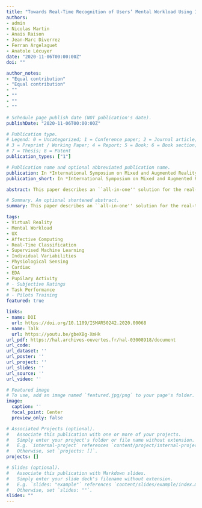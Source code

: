 ```yaml
---
title: "Towards Real-Time Recognition of Users’ Mental Workload Using Integrated Physiological Sensors Into a VR HMD"
authors:
- admin
- Nicolas Martin
- Anais Raison
- Jean-Marc Diverrez
- Ferran Argelaguet
- Anatole Lécuyer
date: "2020-11-06T00:00:00Z"
doi: ""

author_notes:
- "Equal contribution"
- "Equal contribution"
- ""
- ""
- ""
- ""

# Schedule page publish date (NOT publication's date).
publishDate: "2020-11-06T00:00:00Z"

# Publication type.
# Legend: 0 = Uncategorized; 1 = Conference paper; 2 = Journal article;
# 3 = Preprint / Working Paper; 4 = Report; 5 = Book; 6 = Book section;
# 7 = Thesis; 8 = Patent
publication_types: ["1"]

# Publication name and optional abbreviated publication name.
publication: In *International Symposium on Mixed and Augmented Reality (ISMAR)* 
publication_short: In *International Symposium on Mixed and Augmented Reality (ISMAR)*  

abstract: This paper describes an ``all-in-one'' solution for the real-time recognition of users' mental workloads in virtual reality through the customization of a commercial HMD with physiological sensors. First, we describe the hardware and software solution employed to build the system. Second, we detail the machine learning methods used for the automatic recognition of the users' mental workload, which are based on the well-known Random Forest algorithm. In order to gather data to train the system, we conducted an extensive user study with 75 participants using a VR flight simulator to induce different levels of mental workload. In contrast to previous works which label the data based on a standardized task (e.g., n-back task) or on a pre-defined task-difficulty, participants were asked about their perceived mental workload level along the experiment. With the data collected, we were able to train the system in order to classify four different levels of mental workload with an accuracy up to 65%. In addition, we discuss the role of the signal normalization procedures, the contribution of the different physiological signals on the recognition accuracy and compare the results obtained with the sensors embedded in the HMD with commercial grade systems. Preliminary results show our pipeline is able to recognize mental workload in real-time. Taken together, our results suggest that such all-in-one approach, with physiological sensors directly embedded in the HMD, is a promising path for VR applications in which the real-time or off-line estimation of Mental Workload assessment is beneficial.

# Summary. An optional shortened abstract.
summary: This paper describes an ``all-in-one'' solution for the real-time recognition of users' mental workloads in VR through the customization of a commercial HMD with physiological sensors. We conducted an extensive user study (N = 75) to collect mental workload data. The classification accuracy of 4 levels of mental workload using sensors embedded in the HMD is compared to the classification performance using commercial grade systems. In addition, we discuss the role of the signal normalization procedures and the contribution of the different physiological signals on the recognition accuracy.

tags:
- Virtual Reality
- Mental Workload
- UX
- Affective Computing
- Real-Time Classification
- Supervised Machine Learning
- Individual Variabilities
- Physiological Sensing
- Cardiac
- EDA
- Pupilary Activity
# - Subjective Ratings
- Task Performance
# - Pilots Training
featured: true

links:
- name: DOI
  url: https://doi.org/10.1109/ISMAR50242.2020.00068
- name: Talk
  url: https://youtu.be/gbeXBg-XmHk
url_pdf: https://hal.archives-ouvertes.fr/hal-03008918/document 
url_code: 
url_dataset: ''
url_poster: ''
url_project: ''
url_slides: ''
url_source: ''
url_video: ''

# Featured image
# To use, add an image named `featured.jpg/png` to your page's folder. 
image:
  caption: ''
  focal_point: Center
  preview_only: false

# Associated Projects (optional).
#   Associate this publication with one or more of your projects.
#   Simply enter your project's folder or file name without extension.
#   E.g. `internal-project` references `content/project/internal-project/index.md`.
#   Otherwise, set `projects: []`.
projects: []

# Slides (optional).
#   Associate this publication with Markdown slides.
#   Simply enter your slide deck's filename without extension.
#   E.g. `slides: "example"` references `content/slides/example/index.md`.
#   Otherwise, set `slides: ""`.
slides: ""
---
```

